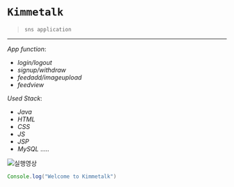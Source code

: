 
<!-- heading -->
# `Kimmetalk`
> `sns application`

<!--line-->
---
<!--bullet list-->

*App function*:
- *login/logout*
- *signup/withdraw*
- *feedadd/imageupload*
- *feedview*

*Used Stack*:
- *Java*
- *HTML*
- *CSS*
- *JS*
- *JSP*
- *MySQL*
.....

<!--image-->
![실행영상](https://user-images.githubusercontent.com/80742971/122689221-035a3600-d25c-11eb-9425-1692b9f20c6f.gif)

```java
Console.log("Welcome to Kimmetalk")
```
